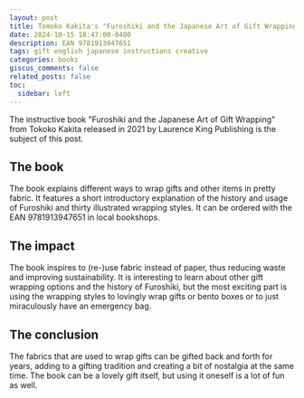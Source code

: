 ```yaml
---
layout: post
title: Tomoko Kakita's "Furoshiki and the Japanese Art of Gift Wrapping"
date: 2024-10-15 18:47:00-0400
description: EAN 9781913947651
tags: gift english japanese instructions creative
categories: books
giscus_comments: false
related_posts: false
toc:
  sidebar: left
---
```


The instructive book "Furoshiki and the Japanese Art of Gift Wrapping" from Tokoko Kakita released in 2021 by Laurence King Publishing is the subject of this post.


## The book

The book explains different ways to wrap gifts and other items in pretty fabric. It features a short introductory explanation of the history and usage of Furoshiki and thirty illustrated wrapping styles.
It can be ordered with the EAN 9781913947651 in local bookshops.


## The impact

The book inspires to (re-)use fabric instead of paper, thus reducing waste and improving sustainability. It is interesting to learn about other gift wrapping options and the history of Furoshiki, but the most exciting part is using the wrapping styles to lovingly wrap gifts or bento boxes or to just miraculously have an emergency bag.


## The conclusion

The fabrics that are used to wrap gifts can be gifted back and forth for years, adding to a gifting tradition and creating a bit of nostalgia at the same time. The book can be a lovely gift itself, but using it oneself is a lot of fun as well.

